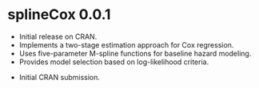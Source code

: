 # splineCox 0.0.1

- Initial release on CRAN.
- Implements a two-stage estimation approach for Cox regression.
- Uses five-parameter M-spline functions for baseline hazard modeling.
- Provides model selection based on log-likelihood criteria.

* Initial CRAN submission.
